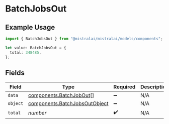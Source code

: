 # BatchJobsOut

## Example Usage

```typescript
import { BatchJobsOut } from "@mistralai/mistralai/models/components";

let value: BatchJobsOut = {
  total: 348485,
};
```

## Fields

| Field                                                                          | Type                                                                           | Required                                                                       | Description                                                                    |
| ------------------------------------------------------------------------------ | ------------------------------------------------------------------------------ | ------------------------------------------------------------------------------ | ------------------------------------------------------------------------------ |
| `data`                                                                         | [components.BatchJobOut](../../models/components/batchjobout.md)[]             | :heavy_minus_sign:                                                             | N/A                                                                            |
| `object`                                                                       | [components.BatchJobsOutObject](../../models/components/batchjobsoutobject.md) | :heavy_minus_sign:                                                             | N/A                                                                            |
| `total`                                                                        | *number*                                                                       | :heavy_check_mark:                                                             | N/A                                                                            |
